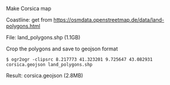 Make Corsica map

Coastline: get from https://osmdata.openstreetmap.de/data/land-polygons.html

File: land_polygons.shp (1.1GB)

Crop the polygons and save to geojson format

```
$ ogr2ogr -clipsrc 8.217773 41.323201 9.725647 43.082931 corsica.geojson land_polygons.shp
```

Result: corsica.geojson (2.8MB)




